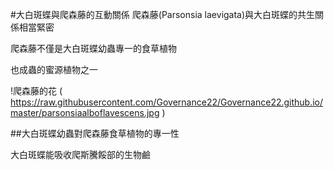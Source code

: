 #大白斑蝶與爬森藤的互動關係
爬森藤(Parsonsia laevigata)與大白斑蝶的共生關係相當緊密

爬森藤不僅是大白斑蝶幼蟲專一的食草植物

也成蟲的蜜源植物之一

!爬森藤的花 ( https://raw.githubusercontent.com/Governance22/Governance22.github.io/master/parsonsiaalboflavescens.jpg )







##大白斑蝶幼蟲對爬森藤食草植物的專一性

大白斑蝶能吸收爬斯騰餒部的生物鹼
